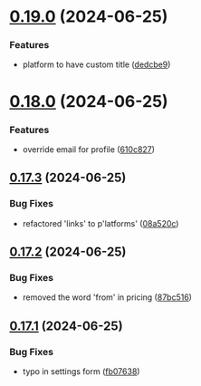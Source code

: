 # [0.19.0](https://github.com/EddieHubCommunity/CreatorsRegistry/compare/v0.18.0...v0.19.0) (2024-06-25)


### Features

* platform to have custom title ([dedcbe9](https://github.com/EddieHubCommunity/CreatorsRegistry/commit/dedcbe97fc0215feb4906bf92dcea1b15a47cefc))



# [0.18.0](https://github.com/EddieHubCommunity/CreatorsRegistry/compare/v0.17.3...v0.18.0) (2024-06-25)


### Features

* override email for profile ([610c827](https://github.com/EddieHubCommunity/CreatorsRegistry/commit/610c8275dcb629793674d8c54021010f606b80bd))



## [0.17.3](https://github.com/EddieHubCommunity/CreatorsRegistry/compare/v0.17.2...v0.17.3) (2024-06-25)


### Bug Fixes

* refactored 'links' to p'latforms' ([08a520c](https://github.com/EddieHubCommunity/CreatorsRegistry/commit/08a520c808989d65922cd695bb39e719660dbf1b))



## [0.17.2](https://github.com/EddieHubCommunity/CreatorsRegistry/compare/v0.17.1...v0.17.2) (2024-06-25)


### Bug Fixes

* removed the word 'from' in pricing ([87bc516](https://github.com/EddieHubCommunity/CreatorsRegistry/commit/87bc516b4cd64b0ad2e4d5c14abdab2f54182918))



## [0.17.1](https://github.com/EddieHubCommunity/CreatorsRegistry/compare/v0.17.0...v0.17.1) (2024-06-25)


### Bug Fixes

* typo in settings form ([fb07638](https://github.com/EddieHubCommunity/CreatorsRegistry/commit/fb07638915fa23e6c3adbfaa52238b447dee3d25))



